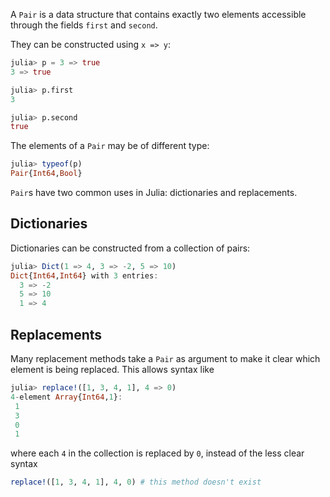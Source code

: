 A `Pair` is a data structure that contains exactly two elements accessible through the fields `first` and `second`.

They can be constructed using `x => y`:

```julia
julia> p = 3 => true
3 => true

julia> p.first
3

julia> p.second
true
```

The elements of a `Pair` may be of different type:

```julia
julia> typeof(p)
Pair{Int64,Bool}
```

`Pair`s have two common uses in Julia: dictionaries and replacements.

## Dictionaries

Dictionaries can be constructed from a collection of pairs:

```julia
julia> Dict(1 => 4, 3 => -2, 5 => 10)
Dict{Int64,Int64} with 3 entries:
  3 => -2
  5 => 10
  1 => 4
```

<!-- TODO: Add widget to dictionary exercise -->

## Replacements

Many replacement methods take a `Pair` as argument to make it clear which element is being replaced.
This allows syntax like

```julia
julia> replace!([1, 3, 4, 1], 4 => 0)
4-element Array{Int64,1}:
 1
 3
 0
 1
```

where each `4` in the collection is replaced by `0`, instead of the less clear syntax

```julia
replace!([1, 3, 4, 1], 4, 0) # this method doesn't exist
```
